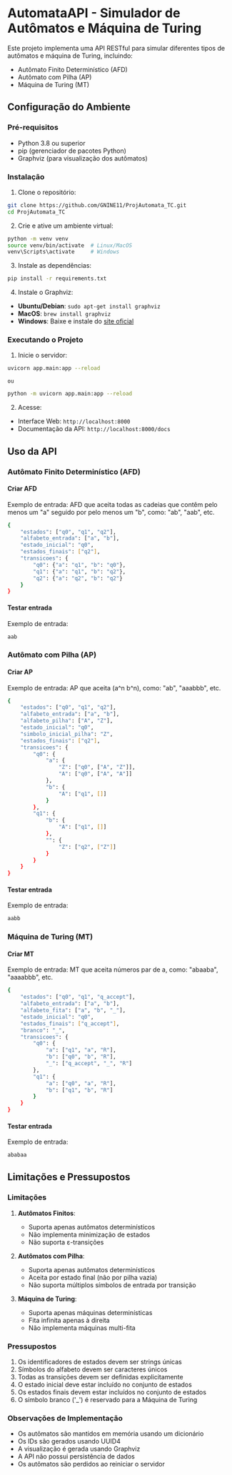 # AutomataAPI - Simulador de Autômatos e Máquina de Turing

Este projeto implementa uma API RESTful para simular diferentes tipos de autômatos e máquina de Turing, incluindo:
- Autômato Finito Determinístico (AFD)
- Autômato com Pilha (AP)
- Máquina de Turing (MT)

## Configuração do Ambiente

### Pré-requisitos
- Python 3.8 ou superior
- pip (gerenciador de pacotes Python)
- Graphviz (para visualização dos autômatos)

### Instalação

1. Clone o repositório:
```bash
git clone https://github.com/GNINE11/ProjAutomata_TC.git
cd ProjAutomata_TC
```

2. Crie e ative um ambiente virtual:
```bash
python -m venv venv
source venv/bin/activate  # Linux/MacOS
venv\Scripts\activate     # Windows
```

3. Instale as dependências:
```bash
pip install -r requirements.txt
```

4. Instale o Graphviz:
- **Ubuntu/Debian**: `sudo apt-get install graphviz`
- **MacOS**: `brew install graphviz`
- **Windows**: Baixe e instale do [site oficial](https://graphviz.org/download/)

### Executando o Projeto

1. Inicie o servidor:
```bash
uvicorn app.main:app --reload
```
    ou
```bash
python -m uvicorn app.main:app --reload
```

2. Acesse:
- Interface Web: `http://localhost:8000`
- Documentação da API: `http://localhost:8000/docs`

## Uso da API

### Autômato Finito Determinístico (AFD)

#### Criar AFD
Exemplo de entrada: AFD que aceita todas as cadeias que contêm pelo menos um "a" seguido por pelo menos um "b", como: "ab", "aab", etc.
```bash
{
    "estados": ["q0", "q1", "q2"],
    "alfabeto_entrada": ["a", "b"],
    "estado_inicial": "q0",
    "estados_finais": ["q2"],
    "transicoes": {
        "q0": {"a": "q1", "b": "q0"},
        "q1": {"a": "q1", "b": "q2"},
        "q2": {"a": "q2", "b": "q2"}
    }
}
```

#### Testar entrada
Exemplo de entrada:
```bash
aab
```



### Autômato com Pilha (AP)

#### Criar AP
Exemplo de entrada: AP que aceita (a^n b^n), como: "ab", "aaabbb", etc.
```bash
{
    "estados": ["q0", "q1", "q2"],
    "alfabeto_entrada": ["a", "b"],
    "alfabeto_pilha": ["A", "Z"],
    "estado_inicial": "q0",
    "simbolo_inicial_pilha": "Z",
    "estados_finais": ["q2"],
    "transicoes": {
        "q0": {
            "a": {
                "Z": ["q0", ["A", "Z"]],
                "A": ["q0", ["A", "A"]]
            },
            "b": {
                "A": ["q1", []]
            }
        },
        "q1": {
            "b": {
                "A": ["q1", []]
            },
            "": {
                "Z": ["q2", ["Z"]]
            }
        }
    }
}
```

#### Testar entrada
Exemplo de entrada:
```bash
aabb
```



### Máquina de Turing (MT)

#### Criar MT
Exemplo de entrada: MT que aceita números par de a, como: "abaaba", "aaaabbb", etc.
```bash
{
    "estados": ["q0", "q1", "q_accept"],
    "alfabeto_entrada": ["a", "b"],
    "alfabeto_fita": ["a", "b", "_"],
    "estado_inicial": "q0",
    "estados_finais": ["q_accept"],
    "branco": "_",
    "transicoes": {
        "q0": {
            "a": ["q1", "a", "R"],
            "b": ["q0", "b", "R"],
            "_": ["q_accept", "_", "R"]
        },
        "q1": {
            "a": ["q0", "a", "R"],
            "b": ["q1", "b", "R"]
        }
    }
}
```

#### Testar entrada
Exemplo de entrada:
```bash
ababaa
```


## Limitações e Pressupostos

### Limitações
1. **Autômatos Finitos**:
   - Suporta apenas autômatos determinísticos
   - Não implementa minimização de estados
   - Não suporta ε-transições

2. **Autômatos com Pilha**:
   - Suporta apenas autômatos determinísticos
   - Aceita por estado final (não por pilha vazia)
   - Não suporta múltiplos símbolos de entrada por transição

3. **Máquina de Turing**:
   - Suporta apenas máquinas determinísticas
   - Fita infinita apenas à direita
   - Não implementa máquinas multi-fita

### Pressupostos
1. Os identificadores de estados devem ser strings únicas
2. Símbolos do alfabeto devem ser caracteres únicos
3. Todas as transições devem ser definidas explicitamente
4. O estado inicial deve estar incluído no conjunto de estados
5. Os estados finais devem estar incluídos no conjunto de estados
6. O símbolo branco ('_') é reservado para a Máquina de Turing

### Observações de Implementação
- Os autômatos são mantidos em memória usando um dicionário
- Os IDs são gerados usando UUID4
- A visualização é gerada usando Graphviz
- A API não possui persistência de dados
- Os autômatos são perdidos ao reiniciar o servidor
